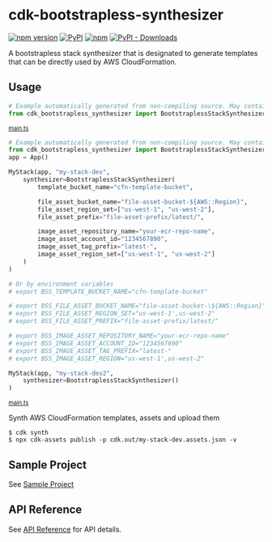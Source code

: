 # cdk-bootstrapless-synthesizer

[![npm version](https://img.shields.io/npm/v/cdk-bootstrapless-synthesizer)](https://www.npmjs.com/package/cdk-bootstrapless-synthesizer)
[![PyPI](https://img.shields.io/pypi/v/cdk-bootstrapless-synthesizer)](https://pypi.org/project/cdk-bootstrapless-synthesizer)
[![npm](https://img.shields.io/npm/dw/cdk-bootstrapless-synthesizer?label=npm%20downloads)](https://www.npmjs.com/package/cdk-bootstrapless-synthesizer)
[![PyPI - Downloads](https://img.shields.io/pypi/dw/cdk-bootstrapless-synthesizer?label=pypi%20downloads)](https://pypi.org/project/cdk-bootstrapless-synthesizer)

A bootstrapless stack synthesizer that is designated to generate templates that can be directly used by AWS CloudFormation.

## Usage

```python
# Example automatically generated from non-compiling source. May contain errors.
from cdk_bootstrapless_synthesizer import BootstraplessStackSynthesizer
```

<small>[main.ts](sample/src/main.ts)</small>

```python
# Example automatically generated from non-compiling source. May contain errors.
from cdk_bootstrapless_synthesizer import BootstraplessStackSynthesizer
app = App()

MyStack(app, "my-stack-dev",
    synthesizer=BootstraplessStackSynthesizer(
        template_bucket_name="cfn-template-bucket",

        file_asset_bucket_name="file-asset-bucket-${AWS::Region}",
        file_asset_region_set=["us-west-1", "us-west-2"],
        file_asset_prefix="file-asset-prefix/latest/",

        image_asset_repository_name="your-ecr-repo-name",
        image_asset_account_id="1234567890",
        image_asset_tag_prefix="latest-",
        image_asset_region_set=["us-west-1", "us-west-2"]
    )
)

# Or by environment variables
# export BSS_TEMPLATE_BUCKET_NAME="cfn-template-bucket"

# export BSS_FILE_ASSET_BUCKET_NAME="file-asset-bucket-\${AWS::Region}"
# export BSS_FILE_ASSET_REGION_SET="us-west-1',us-west-2"
# export BSS_FILE_ASSET_PREFIX="file-asset-prefix/latest/"

# export BSS_IMAGE_ASSET_REPOSITORY_NAME="your-ecr-repo-name"
# export BSS_IMAGE_ASSET_ACCOUNT_ID="1234567890"
# export BSS_IMAGE_ASSET_TAG_PREFIX="latest-"
# export BSS_IMAGE_ASSET_REGION="us-west-1',us-west-2"

MyStack(app, "my-stack-dev2",
    synthesizer=BootstraplessStackSynthesizer()
)
```

<small>[main.ts](sample/src/main.ts)</small>

Synth AWS CloudFormation templates, assets and upload them

```shell
$ cdk synth
$ npx cdk-assets publish -p cdk.out/my-stack-dev.assets.json -v
```

## Sample Project

See [Sample Project](./sample/README.md)

## API Reference

See [API Reference](./API.md) for API details.
